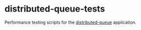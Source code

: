# distributed-queue-tests

Performance testing scripts for the [distributed-queue](/distributed-queue/) application.
